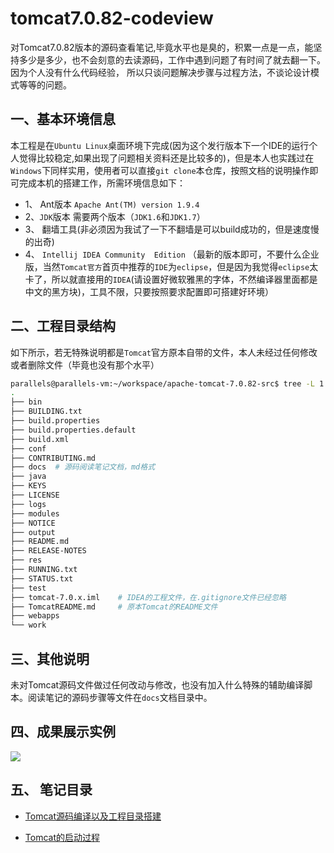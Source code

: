 # tomcat7.0.82-codeview
对Tomcat7.0.82版本的源码查看笔记,毕竟水平也是臭的，积累一点是一点，能坚持多少是多少，也不会刻意的去读源码，工作中遇到问题了有时间了就去翻一下。因为个人没有什么代码经验，
所以只谈问题解决步骤与过程方法，不谈论设计模式等等的问题。



##  一、基本环境信息

本工程是在`Ubuntu Linux`桌面环境下完成(因为这个发行版本下一个IDE的运行个人觉得比较稳定,如果出现了问题相关资料还是比较多的)，但是本人也实践过在`Windows`下同样实用，使用者可以直接`git clone`本仓库，按照文档的说明操作即可完成本机的搭建工作，所需环境信息如下：

- 1、 Ant版本 `Apache Ant(TM) version 1.9.4`
- 2、`JDK`版本 需要两个版本（`JDK1.6`和`JDK1.7`）
- 3、 翻墙工具(非必须因为我试了一下不翻墙是可以build成功的，但是速度慢的出奇)
- 4、 `Intellij IDEA Community  Edition` （最新的版本即可，不要什么企业版，当然`Tomcat官方`首页中推荐的`IDE`为`eclipse`，但是因为我觉得`eclipse`太卡了，所以就直接用的`IDEA`(请设置好微软雅黑的字体，不然编译器里面都是中文的黑方块)，工具不限，只要按照要求配置即可搭建好环境）


## 二、工程目录结构

如下所示，若无特殊说明都是`Tomcat`官方原本自带的文件，本人未经过任何修改或者删除文件（毕竟也没有那个水平）


```bash
parallels@parallels-vm:~/workspace/apache-tomcat-7.0.82-src$ tree -L 1
.
├── bin
├── BUILDING.txt
├── build.properties
├── build.properties.default
├── build.xml
├── conf
├── CONTRIBUTING.md
├── docs  # 源码阅读笔记文档，md格式
├── java
├── KEYS
├── LICENSE
├── logs
├── modules
├── NOTICE
├── output
├── README.md
├── RELEASE-NOTES
├── res
├── RUNNING.txt
├── STATUS.txt
├── test
├── tomcat-7.0.x.iml    # IDEA的工程文件，在.gitignore文件已经忽略
├── TomcatREADME.md     # 原本Tomcat的README文件
├── webapps
└── work

```

## 三、其他说明

未对Tomcat源码文件做过任何改动与修改，也没有加入什么特殊的辅助编译脚本。阅读笔记的源码步骤等文件在`docs`文档目录中。



## 四、成果展示实例

![](https://github.com/liuwenru/tomcat7.0.82-codeview/blob/master/docs/images/buildsuccess.png)



## 五、 笔记目录

- [Tomcat源码编译以及工程目录搭建](https://github.com/liuwenru/tomcat7.0.82-codeview/blob/master/docs/%E5%B7%A5%E7%A8%8B%E7%9B%AE%E5%BD%95%E7%BC%96%E8%AF%91%E4%B8%8E%E6%90%AD%E5%BB%BA.md)

- [Tomcat的启动过程](https://github.com/liuwenru/tomcat7.0.82-codeview/blob/master/docs/Tomcat%E7%9A%84%E5%90%AF%E5%8A%A8%E8%BF%87%E7%A8%8B.md)





